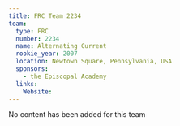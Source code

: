 ```yaml
---
title: FRC Team 2234
team:
  type: FRC
  number: 2234
  name: Alternating Current
  rookie_year: 2007
  location: Newtown Square, Pennsylvania, USA
  sponsors:
    - the Episcopal Academy
  links:
    Website: 
---
```

No content has been added for this team